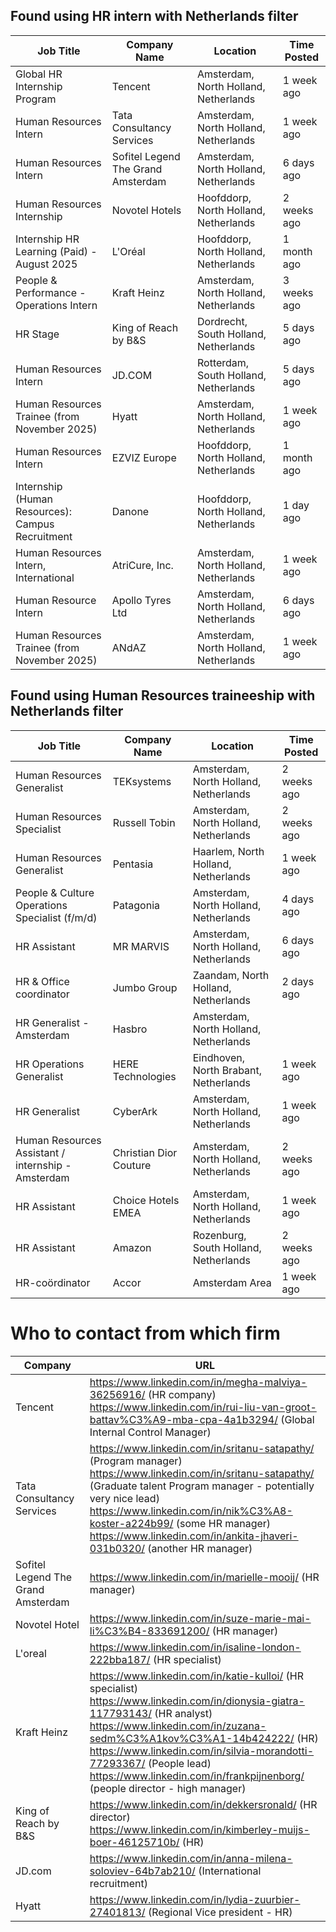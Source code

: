 ## Found using HR intern with Netherlands filter

| Job Title                                          | Company Name                       | Location                              | Time Posted |
| -------------------------------------------------- | ---------------------------------- | ------------------------------------- | ----------- |
| Global HR Internship Program                       | Tencent                            | Amsterdam, North Holland, Netherlands | 1 week ago  |
| Human Resources Intern                             | Tata Consultancy Services          | Amsterdam, North Holland, Netherlands | 1 week ago  |
| Human Resources Intern                             | Sofitel Legend The Grand Amsterdam | Amsterdam, North Holland, Netherlands | 6 days ago  |
| Human Resources Internship                         | Novotel Hotels                     | Hoofddorp, North Holland, Netherlands | 2 weeks ago |
| Internship HR Learning \(Paid\) - August 2025      | L'Oréal                            | Hoofddorp, North Holland, Netherlands | 1 month ago |
| People & Performance - Operations Intern           | Kraft Heinz                        | Amsterdam, North Holland, Netherlands | 3 weeks ago |
| HR Stage                                           | King of Reach by B&S               | Dordrecht, South Holland, Netherlands | 5 days ago  |
| Human Resources Intern                             | JD.COM                             | Rotterdam, South Holland, Netherlands | 5 days ago  |
| Human Resources Trainee \(from November 2025\)     | Hyatt                              | Amsterdam, North Holland, Netherlands | 1 week ago  |
| Human Resources Intern                             | EZVIZ Europe                       | Hoofddorp, North Holland, Netherlands | 1 month ago |
| Internship \(Human Resources\): Campus Recruitment | Danone                             | Hoofddorp, North Holland, Netherlands | 1 day ago   |
| Human Resources Intern, International              | AtriCure, Inc\.                    | Amsterdam, North Holland, Netherlands | 1 week ago  |
| Human Resource Intern                              | Apollo Tyres Ltd                   | Amsterdam, North Holland, Netherlands | 6 days ago  |
| Human Resources Trainee \(from November 2025\)     | ANdAZ                              | Amsterdam, North Holland, Netherlands | 1 week ago  |

## Found using Human Resources traineeship with Netherlands filter

| Job Title                                          | Company Name           | Location                              | Time Posted |
| -------------------------------------------------- | ---------------------- | ------------------------------------- | ----------- |
| Human Resources Generalist                         | TEKsystems             | Amsterdam, North Holland, Netherlands | 2 weeks ago |
| Human Resources Specialist                         | Russell Tobin          | Amsterdam, North Holland, Netherlands | 2 weeks ago |
| Human Resources Generalist                         | Pentasia               | Haarlem, North Holland, Netherlands   | 1 week ago  |
| People & Culture Operations Specialist \(f/m/d\)   | Patagonia              | Amsterdam, North Holland, Netherlands | 4 days ago  |
| HR Assistant                                       | MR MARVIS              | Amsterdam, North Holland, Netherlands | 6 days ago  |
| HR & Office coordinator                            | Jumbo Group            | Zaandam, North Holland, Netherlands   | 2 days ago  |
| HR Generalist - Amsterdam                          | Hasbro                 | Amsterdam, North Holland, Netherlands |             |
| HR Operations Generalist                           | HERE Technologies      | Eindhoven, North Brabant, Netherlands | 1 week ago  |
| HR Generalist                                      | CyberArk               | Amsterdam, North Holland, Netherlands | 1 week ago  |
| Human Resources Assistant / internship - Amsterdam | Christian Dior Couture | Amsterdam, North Holland, Netherlands | 2 weeks ago |
| HR Assistant                                       | Choice Hotels EMEA     | Amsterdam, North Holland, Netherlands | 1 week ago  |
| HR Assistant                                       | Amazon                 | Rozenburg, South Holland, Netherlands | 2 weeks ago |
| HR-coördinator                                     | Accor                  | Amsterdam Area                        | 1 week ago  |


# Who to contact from which firm

| Company                            | URL                                                                                                                                                                                                                                                                                                                                                                  |
| ---------------------------------- | -------------------------------------------------------------------------------------------------------------------------------------------------------------------------------------------------------------------------------------------------------------------------------------------------------------------------------------------------------------------- |
| Tencent                            | https://www.linkedin.com/in/megha-malviya-36256916/ (HR company)<br>https://www.linkedin.com/in/rui-liu-van-groot-battav%C3%A9-mba-cpa-4a1b3294/ (Global Internal  Control Manager)                                                                                                                                                                                  |
| Tata Consultancy Services          | https://www.linkedin.com/in/sritanu-satapathy/ (Program manager)<br>https://www.linkedin.com/in/sritanu-satapathy/ (Graduate talent Program manager - potentially very nice lead)<br>https://www.linkedin.com/in/nik%C3%A8-koster-a224b99/ (some HR manager)<br>https://www.linkedin.com/in/ankita-jhaveri-031b0320/ (another HR manager)                            |
| Sofitel Legend The Grand Amsterdam | https://www.linkedin.com/in/marielle-mooij/ (HR manager)<br>                                                                                                                                                                                                                                                                                                         |
| Novotel Hotel                      | https://www.linkedin.com/in/suze-marie-mai-li%C3%B4-833691200/ (HR manager)                                                                                                                                                                                                                                                                                          |
| L'oreal                            | https://www.linkedin.com/in/isaline-london-222bba187/ (HR specialist)                                                                                                                                                                                                                                                                                                |
| Kraft Heinz                        | https://www.linkedin.com/in/katie-kulloi/ (HR specialist)<br>https://www.linkedin.com/in/dionysia-giatra-117793143/ (HR analyst)<br>https://www.linkedin.com/in/zuzana-sedm%C3%A1kov%C3%A1-14b424222/ (HR)<br>https://www.linkedin.com/in/silvia-morandotti-77293367/ (People lead)<br>https://www.linkedin.com/in/frankpijnenborg/ (people director - high manager) |
| King of Reach by B&S               | https://www.linkedin.com/in/dekkersronald/ (HR director)<br>https://www.linkedin.com/in/kimberley-muijs-boer-46125710b/ (HR)                                                                                                                                                                                                                                         |
| JD.com                             | https://www.linkedin.com/in/anna-milena-soloviev-64b7ab210/ (International recruitment)                                                                                                                                                                                                                                                                              |
| Hyatt                              | https://www.linkedin.com/in/lydia-zuurbier-27401813/ (Regional Vice president - HR)<br>                                                                                                                                                                                                                                                                              |
